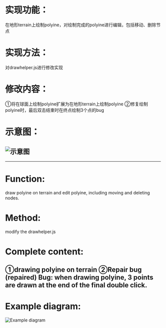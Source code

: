 # 实现功能：
  在地形terrain上绘制polyine，对绘制完成的polyine进行编辑，包括移动、删除节点
# 实现方法：
  对drawhelper.js进行修改实现
# 修改内容：
  ①将在球面上绘制polyine扩展为在地形terrain上绘制polyine
  ②修复绘制polyine时，最后双击结束时在终点绘制3个点的bug
# 示意图：
![示意图](https://github.com/WoShiDongZhiWu/cesium_drawPolyine_on_terrain/blob/master/img_readme/demo.png)
-----------------------------------
-----------------------------------
# Function: 
  draw polyine on terrain and edit polyine, including moving and deleting nodes.
# Method: 
  modify the drawhelper.js
# Complete content:
  ①drawing polyine on terrain
  ②Repair bug (repaired)
    Bug: when drawing polyine, 3 points are drawn at the end of the final double click.
-----------------------------------
# Example diagram:
![Example diagram](https://github.com/WoShiDongZhiWu/cesium_drawPolyine_on_terrain/blob/master/img_readme/demo.png)
